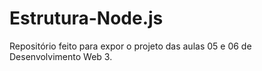 # Estrutura-Node.js
Repositório feito para expor o projeto das aulas 05 e 06 de Desenvolvimento Web 3.
